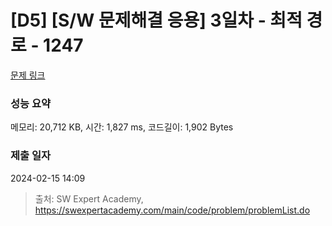 # [D5] [S/W 문제해결 응용] 3일차 - 최적 경로 - 1247 

[문제 링크](https://swexpertacademy.com/main/code/problem/problemDetail.do?contestProbId=AV15OZ4qAPICFAYD) 

### 성능 요약

메모리: 20,712 KB, 시간: 1,827 ms, 코드길이: 1,902 Bytes

### 제출 일자

2024-02-15 14:09



> 출처: SW Expert Academy, https://swexpertacademy.com/main/code/problem/problemList.do